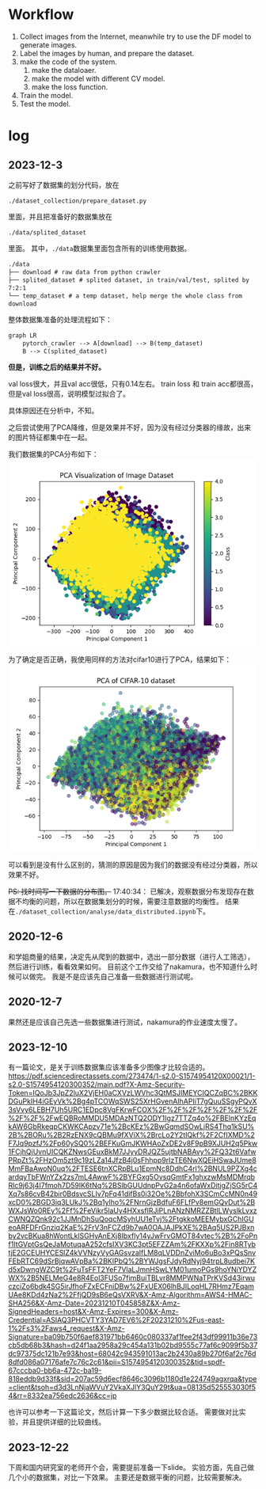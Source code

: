 # Workflow 

1. Collect images from the Internet, meanwhile try to use the DF model to generate images.
2. Label the images by human, and prepare the dataset.
3. make the code of the system.
    1. make the dataloaer.
    2. make the model with different CV model.
    3. make the loss function.
4. Train the model.
5. Test the model.


# log

## 2023-12-3

之前写好了数据集的划分代码，放在
```
./dataset_collection/prepare_dataset.py
```
里面，并且把准备好的数据集放在
```
./data/splited_dataset
```
里面。
其中，`./data`数据集里面包含所有的训练使用数据。
```
./data
├── download # raw data from python crawler
├── splited_dataset # splited dataset, in train/val/test, splited by 7:2:1
└── temp_dataset # a temp dataset, help merge the whole class from download
```

整体数据集准备的处理流程如下：

``` mermaid
graph LR
    pytorch_crawler --> A[download] --> B(temp_dataset)
    B --> C(splited_dataset)
```

**但是，训练之后的结果并不好。**

val loss很大，并且val acc很低，只有0.14左右。
train loss 和 train acc都很高，但是val loss很高，说明模型过拟合了。

具体原因还在分析中，不知。

之后尝试使用了PCA降维，但是效果并不好，因为没有经过分类器的缘故，出来的图片特征都集中在一起。

我们数据集的PCA分布如下：
![pca](../dataset_collection/analyse/pca.png)

为了确定是否正确，我使用同样的方法对cifar10进行了PCA，结果如下：
![pca](../dataset_collection/analyse/cifar10_pca.png)

可以看到是没有什么区别的，猜测的原因是因为我们的数据没有经过分类器，所以效果不好。

~~PS: 找时间写一下数据的分布图。~~
17:40:34：
已解决，观察数据分布发现存在数据不均衡的问题，所以在数据集划分的时候，需要注意数据的均衡性。
结果在`./dataset_collection/analyse/data_distributed.ipynb`下。

## 2020-12-6

和学姐商量的结果，决定先从爬到的数据中，选出一部分数据（进行人工筛选），然后进行训练，看看效果如何。
目前这个工作交给了nakamura，也不知道什么时候可以做完。
我是不是应该先自己准备一些数据进行测试呢。

## 2020-12-7

果然还是应该自己先选一些数据集进行测试，nakamura的作业速度太慢了。

## 2023-12-10

有一篇论文，是关于训练数据集应该准备多少图像才比较合适的。
https://pdf.sciencedirectassets.com/273474/1-s2.0-S1574954120X00021/1-s2.0-S1574954120300352/main.pdf?X-Amz-Security-Token=IQoJb3JpZ2luX2VjEH0aCXVzLWVhc3QtMSJIMEYCIQCZqBC%2BKKDGuPkIH4iGEyVk%2Bg4pTCOWqSWS25XrHGvenAIhAPIiT7gQuuSSgyPQvX3sVvy6LEBH7Uh5URC1EDpc8VgFKrwFCOX%2F%2F%2F%2F%2F%2F%2F%2F%2F%2FwEQBRoMMDU5MDAzNTQ2ODY1Igz7TTZq4o%2FBElnKYzEqkAW6GbRkeqpCKWKCApzv71e%2BcKEz%2BwGqmdSOwLjRS4Thq1kSU%2B%2BORu%2B2RzENX9cQBMu9fXViX%2BrcLo2Y2tIQkf%2F2CfIXMD%2F7Jq9pzfJ%2Fp60ySQ0%2BEFKuGmJKWHAoZxDE2v8F9pB9XJUH2q5Pkw1FCjhQjUvnUICQKZNwsGEuxBkM7JJyyDRJQZ5ujtbNABAvy%2FQ32t6VafwPRpZt%2FHzOm5zt9c19zLZa14JfzB4j0sFhhpp9rIzTE6NwXQEiHSwaJUme8MmFBaAwoN0uq%2FTESE6tnXCRpBLu1EpmNc8DdhC4rl%2BNUL9PZXg4cardqyTbFWnYZx2zs7mL4AwwF%2BYFGxg5OvsqGmtFx1ghxzwMsMDMrqbRlc9j63j4I7fmoh7D59lK6tNq%2BSlbGUUdnpPvG2a4n6ofaWxDitjgZjSG5rC4Xq7s86cvB42bir0BdsvcSLIv7pFq41difBs0i32Oe%2BbfohX3SCmCcMN0n49xcD0%2BGD3iq3LUkJ%2Bq1ylho%2FNrnGjzBdfuF6FLfPv8emGQvDut%2BWXJsWo0REy%2Ff%2FeVikr5laUy4HXxsfIRJiPLnANzNMRZZBtlLWyslkLvxzCWNQZQnk92c1JJMnDhSuQoqcMSyhUU1eTvj%2FtgkkoMEEMybxGChIGUeoARFDFrGnziq2KaE%2FrV3nFCZd9b7wA0OAJAJPkXE%2BAq5US2PJBxnby2vcBKua8hWontLklSGHyAnEXj8Ibxfly14yJwFrvGMOT84vtec%2B%2FoPnf1ItGVptGsQeJaMotuqaA252cfsIXV3KC3pt5EFZZAm%2FKXXp%2Fin8RTybtjE2GCEUHYCESlZ4kVVNzyVyGAGsvzaIfLM8qLVDDnZviMo6uBo3xPQsSnvFEbRTC69dSrBjqwAVpBa%2BKIPbQ%2BYWJgsFJdyRdNyj94trpL8udbei7Kd5xDwngWZC9t%2FuTsFFT2YeF7VlaLJmnHSwLYM01umoPGs9hoYNiYDYZWX%2B5NELMeG4e8R4Eol3FUSo7fimBuiTBLvr8MMPWNaTPrKVSd43irwuczciZo6bdk4SG5irJfhoFZxECFniDBw%2FxUEX06lhBJILoqHL7RHmz7EqamUAe8KDd4zNa2%2FfjQD9sB6eQsVXRV&X-Amz-Algorithm=AWS4-HMAC-SHA256&X-Amz-Date=20231210T045858Z&X-Amz-SignedHeaders=host&X-Amz-Expires=300&X-Amz-Credential=ASIAQ3PHCVTY3YAD7EV6%2F20231210%2Fus-east-1%2Fs3%2Faws4_request&X-Amz-Signature=ba09b750f6aef831971bb6460c080337af1fee2f43df99911b36e73cb5db68b3&hash=d24f1aa2958a29c454a131b02bd9555c77af6c9099f5b37dc97375dc121b7e93&host=68042c943591013ac2b2430a89b270f6af2c76d8dfd086a07176afe7c76c2c61&pii=S1574954120300352&tid=spdf-67cccba0-bb6a-472c-ba19-818eddb9d33f&sid=207ac59d6ecf8646c3096b1180d1e224749agxrqa&type=client&tsoh=d3d3LnNjaWVuY2VkaXJlY3QuY29t&ua=08135d525553030f54&rr=8332ea756edc2636&cc=jp

也许可以参考一下这篇论文，然后计算一下多少数据比较合适。
需要做对比实验，并且提供详细的比较曲线。

## 2023-12-22

下周和国内研究室的老师开个会，需要提前准备一下slide。
实验方面，先自己做几个小的数据集，对比一下效果。
主要还是数据平衡的问题，比较需要解决。